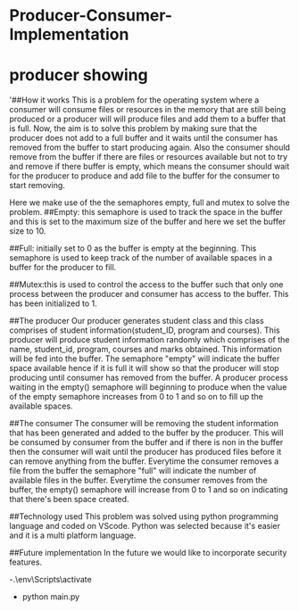 
# Producer-Consumer-Implementation
# producer showing

'##How it works 
This is a problem for the operating system where a consumer will consume files or resources in the memory that are still being produced or a producer will will produce files and add them to a buffer that is full. Now, the aim is to solve this problem by making sure that the producer does not add to a full buffer and it waits until the consumer has removed from the buffer to start producing again. Also the consumer should remove from the buffer if there are files or resources available but not to try and remove if there buffer is empty, which means the consumer should wait for the producer to produce and add file to the buffer for the consumer to start removing. 

Here we make use of the the semaphores empty, full and mutex to solve the problem.
##Empty: this semaphore is used to track the space in the buffer and this is set to the maximum size of the buffer and here we set the buffer size to 10.

##Full: initially set to 0 as the buffer is empty at the beginning. This semaphore is used to keep track of the number of available spaces in a buffer for the producer to fill.

##Mutex:this is used to control the access to the buffer such that only one process between the producer and consumer has access to the buffer. This has been initialized to 1. 

##The producer
Our producer generates student class and this class comprises of student information(student_ID, program and courses). This producer will produce student information randomly which comprises of the name, student_id, program, courses and marks obtained. This information will be fed into the buffer. The semaphore "empty" will indicate the buffer space available hence if it is full it will show so that the producer will stop producing until consumer has removed from the buffer. A producer process waiting in the empty() semaphore will beginning to produce when the value of the empty semaphore increases from 0 to 1 and so on to fill up the available spaces.

##The consumer
The consumer will be removing the student information that has been generated and added to the buffer by the producer. This will be consumed by consumer from the buffer and if there is non in the buffer then the consumer will wait until the producer has produced files before it can remove anything from the buffer. Everytime the consumer removes a file from the buffer the semaphore "full" will indicate the number of available files in the buffer. Everytime the consumer removes from the buffer, the empty() semaphore will increase from 0 to 1 and so on indicating that there's been space created.

##Technology used
This problem was solved using python programming language and coded on VScode. Python was selected because it's easier and it is a multi platform language.

##Future implementation
In the future we would like to incorporate security features. 

-.\env\Scripts\activate

- python main.py
